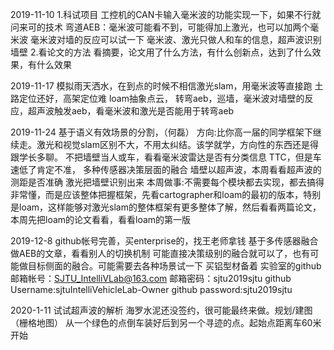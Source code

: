 2019-11-10
1.科试项目
	工控机的CAN卡输入毫米波的功能实现一下，如果不行就问来可的技术
	弯道AEB：毫米波可能看不到，可能得加上激光，也可以加两个毫米波
	毫米波对墙的反应可以试一下
	毫米波、激光只做人和车的信息，超声波识别墙壁
2.看论文的方法
	 看摘要，论文用了什么方法，有什么创新点，达到了什么效果，有什么效果

2019-11-17
	模拟雨天洒水，在到点的时候不相信激光slam，用毫米波等直接跑
	土路定位还好，高架定位难
	loam抽象点云，
	转弯aeb，巡墙，毫米波对墙壁的反应，超声波触发aeb，看毫米波和激光是否能用于转弯aeb

2019-11-24
	基于语义有效场景的分割，（何磊）
	方向:比你高一届的同学框架下继续走。激光和视觉slam区别不大，不用太纠结。该学就学，方向性的东西还是得跟学长多聊。
	不把墙壁当人或车，看看毫米波雷达是否有分类信息
	TTC，但是车速低了肯定不准，
	多种传感器决策层面的融合
	墙壁以超声波，本周看看超声波的测距是否准确
	激光把墙壁识别出来
	本周做事:不需要每个模块都去实现，都去搞得非常懂，而是应该整体把握框架，先看cartographer和loam的最初的版本，特别是loam，这样能够对激光slam的整体框架有更多整体了解，然后看看两篇论文，本周先把loam的论文看看，看看loam的第一版

2019-12-8
	github帐号完善，买enterprise的，找王老师拿钱
	基于多传感器融合做AEB的文章，看看别人的切换机制
	可能直接决策级别的融合就可以了，也有可能做目标侧面的融合。可能需要去各种场景试一下
	买铝型材备着
	实验室的github
		邮箱帐号：SJTU_IntelliVLab@163.com
		邮箱密码：sjtu2019sjtu
		github Username:sjtuIntelliVehicleLab-Owner
		github password:sjtu2019sjtu

2020-1-11
	试试超声波的解析
	海罗水泥还没签约，很可能最终来做。规划/建图（栅格地图）
	从一个绿色的点倒车装好后到另一个寻迹的点。起始点距离车60米开始
	
